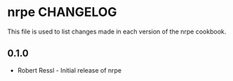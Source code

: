 nrpe CHANGELOG
==============

This file is used to list changes made in each version of the nrpe cookbook.

0.1.0
-----
- Robert Ressl - Initial release of nrpe
